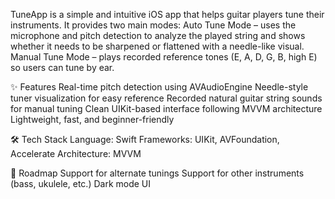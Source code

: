 TuneApp is a simple and intuitive iOS app that helps guitar players tune their instruments. It provides two main modes:
Auto Tune Mode – uses the microphone and pitch detection to analyze the played string and shows whether it needs to be sharpened or flattened with a needle-like visual.
Manual Tune Mode – plays recorded reference tones (E, A, D, G, B, high E) so users can tune by ear.

✨ Features
Real-time pitch detection using AVAudioEngine
Needle-style tuner visualization for easy reference
Recorded natural guitar string sounds for manual tuning
Clean UIKit-based interface following MVVM architecture
Lightweight, fast, and beginner-friendly

🛠️ Tech Stack
Language: Swift
Frameworks: UIKit, AVFoundation, Accelerate
Architecture: MVVM

🚀 Roadmap
Support for alternate tunings
Support for other instruments (bass, ukulele, etc.)
Dark mode UI
